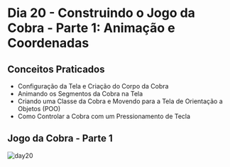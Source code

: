 # Dia 20 - Construindo o Jogo da Cobra - Parte 1: Animação e Coordenadas
## Conceitos Praticados
- Configuração da Tela e Criação do Corpo da Cobra
- Animando os Segmentos da Cobra na Tela
- Criando uma Classe da Cobra e Movendo para a Tela de Orientação a Objetos (POO)
- Como Controlar a Cobra com um Pressionamento de Tecla
## Jogo da Cobra - Parte 1
![day20](https://user-images.githubusercontent.com/98851253/154784028-531ee1a9-af23-4642-9a5d-36d9e2627c8e.gif)
